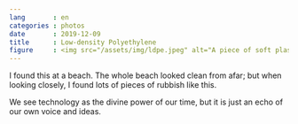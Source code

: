 ```yaml
---
lang       : en
categories : photos
date       : 2019-12-09
title      : Low-density Polyethylene
figure     : <img src="/assets/img/ldpe.jpeg" alt="A piece of soft plastic (LDPE) from food packaging lying on the beach.">
---
```

I found this at a beach. The whole beach looked clean from afar; but when looking closely, I found lots of pieces of rubbish like this.

We see technology as the divine power of our time, but it is just an echo of our own voice and ideas.